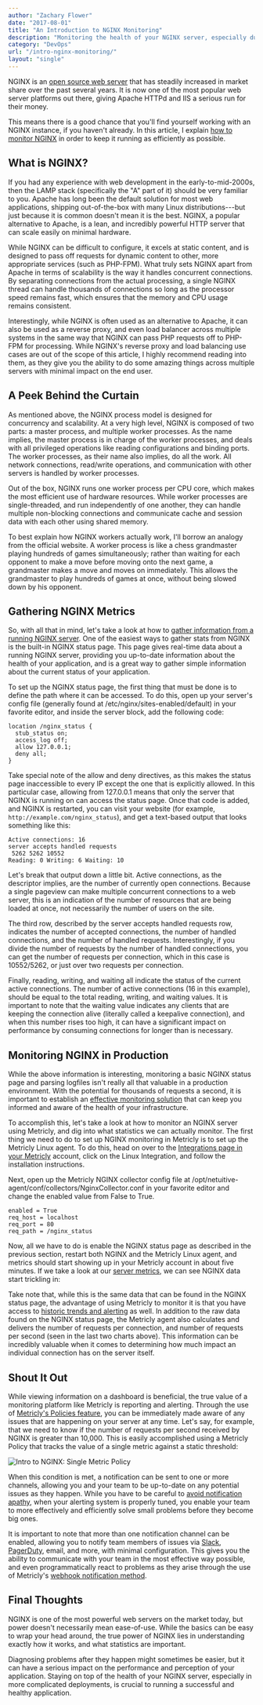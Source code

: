 ```yaml
---
author: "Zachary Flower"
date: "2017-08-01"
title: "An Introduction to NGINX Monitoring"
description: "Monitoring the health of your NGINX server, especially during complicated deployments, is key to having a successful, healthy application. Read on for tips!"
category: "DevOps"
url: "/intro-nginx-monitoring/"
layout: "single"
---
```

NGINX is an [open source web server](https://www.nginx.com/) that has steadily increased in market share over the past several years. It is now one of the most popular web server platforms out there, giving Apache HTTPd and IIS a serious run for their money.

This means there is a good chance that you'll find yourself working with an NGINX instance, if you haven't already. In this article, I explain [how to monitor NGINX](/nginx-monitoring-basics) in order to keep it running as efficiently as possible.

What is NGINX?
--------------

If you had any experience with web development in the early-to-mid-2000s, then the LAMP stack (specifically the "A" part of it) should be very familiar to you. Apache has long been the default solution for most web applications, shipping out-of-the-box with many Linux distributions---but just because it is common doesn't mean it is the best. NGINX, a popular alternative to Apache, is a lean, and incredibly powerful HTTP server that can scale easily on minimal hardware.

While NGINX can be difficult to configure, it excels at static content, and is designed to pass off requests for dynamic content to other, more appropriate services (such as PHP-FPM). What truly sets NGINX apart from Apache in terms of scalability is the way it handles concurrent connections. By separating connections from the actual processing, a single NGINX thread can handle thousands of connections so long as the processor speed remains fast, which ensures that the memory and CPU usage remains consistent.

Interestingly, while NGINX is often used as an alternative to Apache, it can also be used as a reverse proxy, and even load balancer across multiple systems in the same way that NGINX can pass PHP requests off to PHP-FPM for processing. While NGINX's reverse proxy and load balancing use cases are out of the scope of this article, I highly recommend reading into them, as they give you the ability to do some amazing things across multiple servers with minimal impact on the end user.

A Peek Behind the Curtain
-------------------------

As mentioned above, the NGINX process model is designed for concurrency and scalability. At a very high level, NGINX is composed of two parts: a master process, and multiple worker processes. As the name implies, the master process is in charge of the worker processes, and deals with all privileged operations like reading configurations and binding ports. The worker processes, as their name also implies, do all the work. All network connections, read/write operations, and communication with other servers is handled by worker processes.

Out of the box, NGINX runs one worker process per CPU core, which makes the most efficient use of hardware resources. While worker processes are single-threaded, and run independently of one another, they can handle multiple non-blocking connections and communicate cache and session data with each other using shared memory.

To best explain how NGINX workers actually work, I'll borrow an analogy from the official website. A worker process is like a chess grandmaster playing hundreds of games simultaneously; rather than waiting for each opponent to make a move before moving onto the next game, a grandmaster makes a move and moves on immediately. This allows the grandmaster to play hundreds of games at once, without being slowed down by his opponent.

Gathering NGINX Metrics
-----------------------

So, with all that in mind, let's take a look at how to [gather information from a running NGINX server](/monitoring-nginx-metricly/). One of the easiest ways to gather stats from NGINX is the built-in NGINX status page. This page gives real-time data about a running NGINX server, providing you up-to-date information about the health of your application, and is a great way to gather simple information about the current status of your application.

To set up the NGINX status page, the first thing that must be done is to define the path where it can be accessed. To do this, open up your server's config file (generally found at /etc/nginx/sites-enabled/default) in your favorite editor, and inside the server block, add the following code:

    location /nginx_status {
      stub_status on;
      access_log off;
      allow 127.0.0.1;
      deny all;
    }

Take special note of the allow and deny directives, as this makes the status page inaccessible to every IP except the one that is explicitly allowed. In this particular case, allowing from 127.0.0.1 means that only the server that NGINX is running on can access the status page. Once that code is added, and NGINX is restarted, you can visit your website (for example, `http://example.com/nginx_status`), and get a text-based output that looks something like this:

    Active connections: 16
    server accepts handled requests
     5262 5262 10552
    Reading: 0 Writing: 6 Waiting: 10


Let's break that output down a little bit. Active connections, as the descriptor implies, are the number of currently open connections. Because a single pageview can make multiple concurrent connections to a web server, this is an indication of the number of resources that are being loaded at once, not necessarily the number of users on the site.

The third row, described by the server accepts handled requests row, indicates the number of accepted connections, the number of handled connections, and the number of handled requests. Interestingly, if you divide the number of requests by the number of handled connections, you can get the number of requests per connection, which in this case is 10552/5262, or just over two requests per connection.

Finally, reading, writing, and waiting all indicate the status of the current active connections. The number of active connections (16 in this example), should be equal to the total reading, writing, and waiting values. It is important to note that the waiting value indicates any clients that are keeping the connection alive (literally called a keepalive connection), and when this number rises too high, it can have a significant impact on performance by consuming connections for longer than is necessary.

Monitoring NGINX in Production
------------------------------

While the above information is interesting, monitoring a basic NGINX status page and parsing logfiles isn't really all that valuable in a production environment. With the potential for thousands of requests a second, it is important to establish an [effective monitoring solution](/aws-cost-tool) that can keep you informed and aware of the health of your infrastructure.

To accomplish this, let's take a look at how to monitor an NGINX server using Metricly, and dig into what statistics we can actually monitor. The first thing we need to do to set up NGINX monitoring in Metricly is to set up the Metricly Linux agent. To do this, head on over to the [Integrations page in your Metricly](https://docs.metricly.com/integrations/) account, click on the Linux Integration, and follow the installation instructions.

Next, open up the Metricly NGINX collector config file at /opt/netuitive-agent/conf/collectors/NginxCollector.conf in your favorite editor and change the enabled value from False to True.

    enabled = True
    req_host = localhost
    req_port = 80
    req_path = /nginx_status

Now, all we have to do is enable the NGINX status page as described in the previous section, restart both NGINX and the Metricly Linux agent, and metrics should start showing up in your Metricly account in about five minutes. If we take a look at our [server metrics](/server-resource-utilization-before-migration), we can see NGINX data start trickling in:

Take note that, while this is the same data that can be found in the NGINX status page, the advantage of using Metricly to monitor it is that you have access to [historic trends and alerting](/effective-monitoring-alert-rules) as well. In addition to the raw data found on the NGINX status page, the Metricly agent also calculates and delivers the number of requests per connection, and number of requests per second (seen in the last two charts above). This information can be incredibly valuable when it comes to determining how much impact an individual connection has on the server itself.

Shout It Out
------------

While viewing information on a dashboard is beneficial, the true value of a monitoring platform like Metricly is reporting and alerting. Through the use of [Metricly's Policies feature](/policy-page-upgrades), you can be immediately made aware of any issues that are happening on your server at any time. Let's say, for example, that we need to know if the number of requests per second received by NGINX is greater than 10,000. This is easily accomplished using a Metricly Policy that tracks the value of a single metric against a static threshold:

![Intro to NGINX: Single Metric Policy](/intro-nginx-monitoring/)

When this condition is met, a notification can be sent to one or more channels, allowing you and your team to be up-to-date on any potential issues as they happen. While you have to be careful to [avoid notification apathy](/alert-noise-blog), when your alerting system is properly tuned, you enable your team to more effectively and efficiently solve small problems before they become big ones.

It is important to note that more than one notification channel can be enabled, allowing you to notify team members of issues via [Slack](https://docs.metricly.com/alerts-notifications/notifications/notifications-slack/), [PagerDuty](/metricly-pagerduty-monitoring-alarms/), email, and more, with minimal configuration. This gives you the ability to communicate with your team in the most effective way possible, and even programmatically react to problems as they arise through the use of Metricly's [webhook notification method](/automate-alert-response-aws-lambda).

Final Thoughts
--------------

NGINX is one of the most powerful web servers on the market today, but power doesn't necessarily mean ease-of-use. While the basics can be easy to wrap your head around, the true power of NGINX lies in understanding exactly how it works, and what statistics are important.

Diagnosing problems after they happen might sometimes be easier, but it can have a serious impact on the performance and perception of your application. Staying on top of the health of your NGINX server, especially in more complicated deployments, is crucial to running a successful and healthy application.
